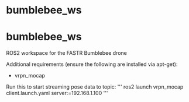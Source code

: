# bumblebee_ws
bumblebee_ws
========
ROS2 workspace for the FASTR Bumblebee drone

Additional requirements (ensure the following are installed via apt-get):
- vrpn_mocap

Run this to start streaming pose data to topic:
'''
ros2 launch vrpn_mocap client.launch.yaml server:=192.168.1.100
'''
